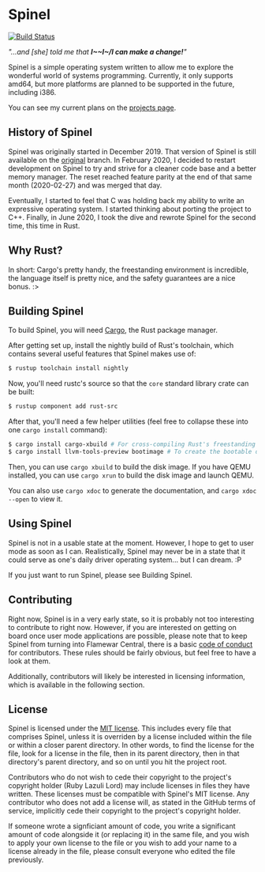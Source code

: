 # Spinel

[![Build Status](https://travis-ci.com/Sparkpin/spinel.svg?branch=spinel-nd)](https://travis-ci.com/Sparkpin/spinel)

*"...and [she] told me that **I~~I~/I can make a change!**"*

Spinel is a simple operating system written to allow me to explore the
wonderful world of systems programming. Currently, it only supports
amd64, but more platforms are planned to be supported in the future,
including i386.

You can see my current plans on the
[projects page](https://github.com/Sparkpin/spinel/projects/1).

## History of Spinel

Spinel was originally started in December 2019. That version of Spinel is still
available on the [original](https://github.com/Sparkpin/spinel/tree/original)
branch. In February 2020, I decided to restart development on Spinel to try and
strive for a cleaner code base and a better memory manager. The reset reached
feature parity at the end of that same month (2020-02-27) and was merged that
day.

Eventually, I started to feel that C was holding back my ability to write
an expressive operating system. I started thinking about porting the
project to C++. Finally, in June 2020, I took the dive and rewrote Spinel
for the second time, this time in Rust.

## Why Rust?

In short: Cargo's pretty handy, the freestanding environment is incredible, the
language itself is pretty nice, and the safety guarantees are a nice bonus. :>

## Building Spinel

To build Spinel, you will need [Cargo](https://www.rust-lang.org/tools/install),
the Rust package manager.

After getting set up, install the nightly build of Rust's toolchain, which
contains several useful features that Spinel makes use of:
```sh
$ rustup toolchain install nightly
```

Now, you'll need rustc's source so that the `core` standard library crate
can be built:
```sh
$ rustup component add rust-src
```

After that, you'll need a few helper utilities (feel free to collapse these
into one `cargo install` command):
```sh
$ cargo install cargo-xbuild # For cross-compiling Rust's freestanding environment
$ cargo install llvm-tools-preview bootimage # To create the bootable disk image
```

Then, you can use `cargo xbuild` to build the disk image. If you have QEMU
installed, you can use `cargo xrun` to build the disk image and launch QEMU.

You can also use `cargo xdoc` to generate the documentation, and
`cargo xdoc --open` to view it.

## Using Spinel

Spinel is not in a usable state at the moment. However, I hope to get to user mode as
soon as I can. Realistically, Spinel may never be in a state that it could serve as
one's daily driver operating system... but I can dream. :P

If you just want to run Spinel, please see Building Spinel.

## Contributing

Right now, Spinel is in a very early state, so it is probably not too
interesting to contribute to right now. However, if you are interested on
getting on board once user mode applications are possible, please note that
to keep Spinel from turning into Flamewar Central, there is a basic
[code of conduct](https://github.com/Sparkpin/spinel/blob/master/CodeOfConduct.md)
for contributors. These rules should be fairly obvious, but feel free to have
a look at them.

Additionally, contributors will likely be interested in licensing information,
which is available in the following section.

## License

Spinel is licensed under the
[MIT license](https://github.com/Sparkpin/spinel/blob/master/LICENSE).
This includes every file that comprises Spinel, unless it is overriden
by a license included within the file or within a closer parent directory.
In other words, to find the license for the file, look for a license in the
file, then in its parent directory, then in that directory's parent directory,
and so on until you hit the project root.

Contributors who do not wish to cede their copyright to the
project's copyright holder (Ruby Lazuli Lord) may include licenses in files
they have written. These licenses must be compatible with Spinel's MIT license.
Any contributor who does not add a license will, as stated in the GitHub terms
of service, implicitly cede their copyright to the project's copyright holder.

If someone wrote a signficiant amount of code, you write a significant amount of
code alongside it (or replacing it) in the same file, and you wish to apply
your own license to the file or you wish to add your name to a license already
in the file, please consult everyone who edited the file previously.
